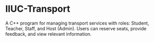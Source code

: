 # IIUC-Transport
A C++ program for managing transport services with roles: Student, Teacher, Staff, and Host (Admin). Users can reserve seats, provide feedback, and view relevant information.
